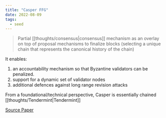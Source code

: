 ```yaml
---
title: "Casper FFG"
date: 2022-08-09
tags:
  - seed
---
```


> Partial [[thoughts/consensus|consensus]] mechanism as an overlay on top of proposal mechanisms to finalize blocks (selecting a unique chain that represents the canonical history of the chain)

It enables:

1. an accountability mechanism so that Byzantine validators can be penalized.
2. support for a dynamic set of validator nodes
3. additional defences against long range revision attacks

From a foundational/technical perspective, Casper is essentially chained [[thoughts/Tendermint|Tendermint]]

[Source Paper](https://arxiv.org/pdf/1710.09437.pdf)
